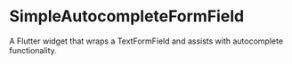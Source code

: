 # SimpleAutocompleteFormField

A Flutter widget that wraps a TextFormField and assists with autocomplete functionality.
